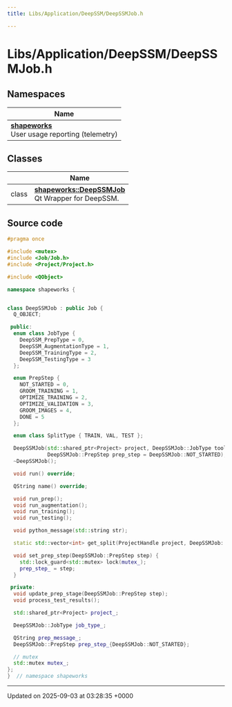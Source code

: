 ```yaml
---
title: Libs/Application/DeepSSM/DeepSSMJob.h

---
```


# Libs/Application/DeepSSM/DeepSSMJob.h



## Namespaces

| Name           |
| -------------- |
| **[shapeworks](../Namespaces/namespaceshapeworks.md)** <br>User usage reporting (telemetry)  |

## Classes

|                | Name           |
| -------------- | -------------- |
| class | **[shapeworks::DeepSSMJob](../Classes/classshapeworks_1_1DeepSSMJob.md)** <br>Qt Wrapper for DeepSSM.  |




## Source code

```cpp
#pragma once

#include <mutex>
#include <Job/Job.h>
#include <Project/Project.h>

#include <QObject>

namespace shapeworks {


class DeepSSMJob : public Job {
  Q_OBJECT;

 public:
  enum class JobType {
    DeepSSM_PrepType = 0,
    DeepSSM_AugmentationType = 1,
    DeepSSM_TrainingType = 2,
    DeepSSM_TestingType = 3
  };

  enum PrepStep {
    NOT_STARTED = 0,
    GROOM_TRAINING = 1,
    OPTIMIZE_TRAINING = 2,
    OPTIMIZE_VALIDATION = 3,
    GROOM_IMAGES = 4,
    DONE = 5
  };

  enum class SplitType { TRAIN, VAL, TEST };

  DeepSSMJob(std::shared_ptr<Project> project, DeepSSMJob::JobType tool_mode,
             DeepSSMJob::PrepStep prep_step = DeepSSMJob::NOT_STARTED);
  ~DeepSSMJob();

  void run() override;

  QString name() override;

  void run_prep();
  void run_augmentation();
  void run_training();
  void run_testing();

  void python_message(std::string str);

  static std::vector<int> get_split(ProjectHandle project, DeepSSMJob::SplitType split_type);

  void set_prep_step(DeepSSMJob::PrepStep step) {
    std::lock_guard<std::mutex> lock(mutex_);
    prep_step_ = step;
  }

 private:
  void update_prep_stage(DeepSSMJob::PrepStep step);
  void process_test_results();

  std::shared_ptr<Project> project_;

  DeepSSMJob::JobType job_type_;

  QString prep_message_;
  DeepSSMJob::PrepStep prep_step_{DeepSSMJob::NOT_STARTED};

  // mutex
  std::mutex mutex_;
};
}  // namespace shapeworks
```


-------------------------------

Updated on 2025-09-03 at 03:28:35 +0000
